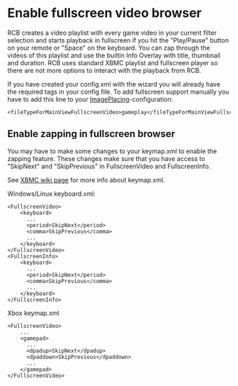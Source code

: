 # Enable fullscreen video browser #
RCB creates a video playlist with every game video in your current filter selection and starts playback in fullscreen if you hit the "Play/Pause" button on your remote or "Space" on the keyboard. You can zap through the videos of this playlist and use the builtin Info Overlay with title, thumbnail and duration. RCB uses standard XBMC playlist and fullscreen player so there are not more options to interact with the playback from RCB.

If you have created your config.xml with the wizard you will already have the required tags in your config file. To add fullscreen support manually you have to add this line to your [ImagePlacing](DynamicImagePlacing.md)-configuration:
```
<fileTypeForMainViewFullscreenVideo>gameplay</fileTypeForMainViewFullscreenVideo>
```

## Enable zapping in fullscreen browser ##
You may have to make some changes to your keymap.xml to enable the zapping feature. These changes make sure that you have access to "SkipNext" and "SkipPrevious" in FullscreenVideo and FullscreenInfo.

See [XBMC wiki page](http://wiki.xbmc.org/index.php?title=Keymap.xml) for more info about keymap.xml.

Windows/Linux keyboard.xml:
```
<FullscreenVideo>
    <keyboard>
      ...
      <period>SkipNext</period>
      <comma>SkipPrevious</comma>
      ...
    </keyboard>
</FullscreenVideo>
<FullscreenInfo>
    <keyboard>
      ...
      <period>SkipNext</period>
      <comma>SkipPrevious</comma>
      ...
    </keyboard>
</FullscreenInfo>
```

Xbox keymap.xml
```
<FullscreenVideo>
    ...
    <gamepad>
      ...
      <dpadup>SkipNext</dpadup>
      <dpaddown>SkipPrevious</dpaddown>
      ...
    </gamepad>
</FullscreenVideo>
```